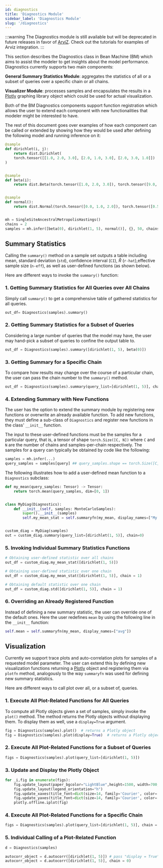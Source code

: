 ```yaml
---
id: diagnostics
title: 'Diagnostics Module'
sidebar_label: 'Diagnostics Module'
slug: '/diagnostics'
---
```


:::warning
The Diagnostics module is still available but will be deprecated in future releases in favor of [ArviZ](https://arviz-devs.github.io/arviz/). Check out the tutorials for examples of Arviz integration.
:::

This section describes the Diagnostics class in Bean Machine (BM) which aims to assist the modeler to get insights about the model performance. Diagnostics currently supports two main components:

**General Summary Statistics Module**: aggregates the statistics of all or a subset of queries over a specific chain or all chains.

**Visualizer Module**: processes samples and encapsulates the results in a [Plotly](https://plotly.com/python/) graphing library object which could be used for actual visualization.


Both of the BM Diagnostics components support function registration which allows the user to extend each component with new functionalities that modeler might be interested to have.

The rest of this document goes over examples of how each component can be called or extended by showing how they would be used after defining the following model and running inference on it:


```python
@sample
def dirichlet(i, j):
    return dist.Dirichlet(
    torch.tensor([[1.0, 2.0, 3.0], [2.0, 1.0, 3.0], [2.0, 3.0, 1.0]])
)


@sample
def beta(i):
    return dist.Beta(torch.tensor([1.0, 2.0, 3.0]), torch.tensor([9.0, 8.0, 7.0]))


@sample
def normal():
    return dist.Normal(torch.tensor([0.0, 1.0, 2.0]), torch.tensor([0.5, 1.0, 1.5]))


mh = SingleSiteAncestralMetropolisHastings()
chains = 2
samples = mh.infer([beta(0), dirichlet(1, 5), normal()], {}, 50, chains)
```

## Summary Statistics

Calling the `summary()` method on a sample set outputs a table including mean, standard deviation (`std`), confidence interval (`CI`), $\hat{R}$ (`r-hat`),effective sample size (`n-eff`), as well as user-defined functions (as shown below).

Here are different ways to invoke the `summary()` function:

### 1. Getting Summary Statistics for All Queries over All Chains

Simply call `summary()` to get a comprehensive table of gathered statistics for all queries.

```python
out_df= Diagnostics(samples).summary()
```

### 2. Getting Summary Statistics for a Subset of Queries

Considering a large number of queries that the model may have, the user may hand-pick a subset of queries to confine the output table to.

```python
out_df = Diagnostics(samples).summary([dirichlet(1, 5), beta(0)])
```

### 3. Getting Summary for a Specific Chain

To compare how results may change over the course of a particular chain, the user can pass the chain number to the `summary()` method.

```python
out_df = Diagnostics(samples).summary(query_list=[dirichlet(1, 5)], chain=1)

```
### 4. Extending Summary with New Functions

The user has the option to extend the summary module by registering new functions or overwrite an already available function. To add new functions, they must define a sub-class of `Diagnostics` and register new functions in the class' `__init__` function.

The input to these user-defined functions must be the samples for a particular query, that is, a tensor of shape `torch.Size([C, N])` where `C` and `N` are the number of chains and samples-per-chain respectively. The samples for a query can typically be obtained by code like the following:

```python
samples = mh.infer(...)
query_samples = samples[query] ## query_samples.shape == torch.Size([C, N])
```

The following illustrates how to add a user-defined mean function to a `Diagnostics` subclass:

```python
def my_mean(query_samples: Tensor) -> Tensor:
    return torch.mean(query_samples, dim=[0, 1])


class MyDiag(Diagnostics):
    def __init__(self, samples: MonteCarloSamples):
        super().__init__(samples)
        self.my_mean_stat = self.summaryfn(my_mean, display_names=["My mean"])


custom_diag = MyDiag(samples)
out = custom_diag.summary(query_list=[dirichlet(1, 5)], chain=0)
```

### 5. Invoking Individual Summary Statistics Functions

```python
# Obtaining user-defined statistic over all chains
out_df = custom_diag.my_mean_stat([dirichlet(1, 5)])

# Obtaining user-defined statistic over one chain
out_df = custom_diag.my_mean_stat([dirichlet(1, 5)], chain = 1)

# Obtaining default statistic over one chain
out_df = custom_diag.std([dirichlet(1, 5)], chain = 1)

```

### 6. Overriding an Already Registered Function

Instead of defining a new summary statistic, the user can override one of the default ones. Here the user redefines `mean` by using the following line in the `__init__` function:

```python
self.mean = self.summaryfn(my_mean, display_names=["avg"])
```

## Visualization

Currently we support trace plots and auto-correlation plots for samples of a requested model parameter. The user can extend this by defining new visualization functions returning a [Plotly](https://plotly.com/python/) object and registering them via `plotfn` method, analogously to the way `summaryfn` was used for defining new summary statistics.

Here are different ways to call plot over all, or a subset of, queries.

### 1. Execute All Plot-Related Functions for All Queries

To compute all Plotly objects given a set of samples, simply invoke the `plot()` method. The method returns the Plotly objects without displaying them. To display them as well, use a `display=True` argument.

```python
fig = Diagnostics(samples).plot()  # returns a Plotly object
fig = Diagnostics(samples).plot(display=True)  # returns a Plotly object and displays it
```

### 2. Execute All Plot-Related Functions for a Subset of Queries

```python
figs = Diagnostics(samples).plot(query_list=[dirichlet(1, 5)])
```

### 3. Update and Display the Plotly Object

```python
for _i,fig in enumerate(figs):
    fig.update_layout(paper_bgcolor="LightBlue",height=1500, width=700,)
    fig.update_layout(legend_orientation="h")
    fig.update_xaxes(title_font=dict(size=14, family='Courier', color='crimson'))
    fig.update_yaxes(title_font=dict(size=14, family='Courier', color='crimson'))
    plotly.offline.iplot(fig)
```

### 4. Execute All Plot-Related Functions for a Specific Chain

```python
figs = Diagnostics(samples).plot(query_list=[dirichlet(1, 5)], chain = 0)
```

### 5. Individual Calling of a Plot-Related Function

```python
d = Diagnostics(samples)

autocorr_object = d.autocorr([dirichlet(1, 5)]) # pass "display = True" to output the plot
autocorr_object = d.autocorr([dirichlet(1, 5)], chain = 0)
```
